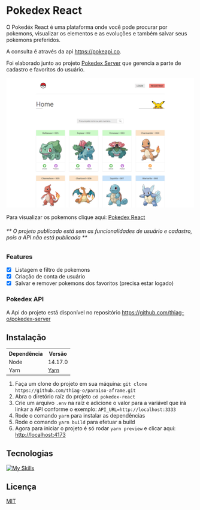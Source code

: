 # Pokedex React

O Pokedéx React é uma plataforma onde você pode procurar por pokemons, visualizar os elementos e as evoluções e também salvar seus pokemons preferidos.

A consulta é através da api https://pokeapi.co.

Foi elaborado junto ao projeto [Pokedex Server](https://github.com/thiag-o/pokedex-server) que gerencia a parte de cadastro e favoritos do usuário.

<img src=".github/pokedex-react.png" alt="pokedex react"/>

Para visualizar os pokemons clique aqui: [Pokedex React](https://pokedex-react-tau.vercel.app/)

<h6>** O projeto publicado está sem as funcionalidades de usuário e cadastro, pois a API não está publicada **</h6>

### Features

- [x] Listagem e filtro de pokemons
- [x] Criação de conta de usuário
- [x] Salvar e remover pokemons dos favoritos (precisa estar logado)

### Pokedex API

A Api do projeto está disponível no repositório https://github.com/thiag-o/pokedex-server

## Instalação

<table>
    <tr>
        <th>Dependência</th>
        <th>Versão</th>
    </tr>
    <tr>
        <td>Node</td>
        <td>14.17.0</td>
    </tr>
    <tr>
        <td>Yarn</td>
        <td><a href="https://classic.yarnpkg.com/lang/en/docs/install" target="_blank">Yarn</a></td>
    </tr>
</table>

1. Faça um clone do projeto em sua máquina: `git clone https://github.com/thiag-o/paraiso-aframe.git`
2. Abra o diretório raíz do projeto `cd pokedex-react`
3. Crie um arquivo `.env` na raíz e adicione o valor para a variável que irá linkar a API conforme o exemplo: `API_URL=http://localhost:3333`
4. Rode o comando `yarn` para instalar as dependências
5. Rode o comando `yarn build` para efetuar a build
6. Agora para iniciar o projeto é só rodar `yarn preview` e clicar aqui: [http://localhost:4173](http://localhost:4173)

## Tecnologias

[![My Skills](https://skillicons.dev/icons?i=html,css,ts)](https://skillicons.dev)

## Licença

[MIT](https://choosealicense.com/licenses/mit/)
